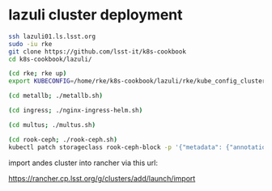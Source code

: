 lazuli cluster deployment
========================

```bash
ssh lazuli01.ls.lsst.org
sudo -iu rke
git clone https://github.com/lsst-it/k8s-cookbook
cd k8s-cookbook/lazuli/

(cd rke; rke up)
export KUBECONFIG=/home/rke/k8s-cookbook/lazuli/rke/kube_config_cluster.yml

(cd metallb; ./metallb.sh)

(cd ingress; ./nginx-ingress-helm.sh)

(cd multus; ./multus.sh)

(cd rook-ceph; ./rook-ceph.sh)
kubectl patch storageclass rook-ceph-block -p '{"metadata": {"annotations":{"storageclass.kubernetes.io/is-default-class":"true"}}}'

```

import andes cluster into rancher via this url:

https://rancher.cp.lsst.org/g/clusters/add/launch/import
